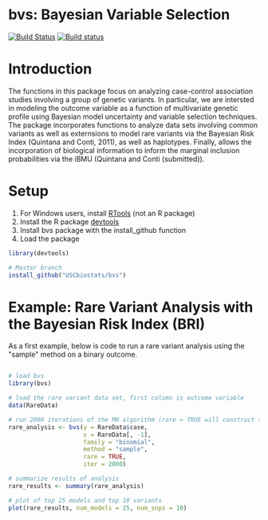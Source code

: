 bvs: Bayesian Variable Selection
================

<!-- README.md is generated from README.Rmd. Please edit that file -->
[![Build Status](https://travis-ci.org/USCbiostats/bvs.svg?branch=master)](https://travis-ci.org/USCbiostats/bvs) [![Build status](https://ci.appveyor.com/api/projects/status/6pw56o39laqjpx37?svg=true)](https://ci.appveyor.com/project/gmweaver/bvs)

Introduction
============

The functions in this package focus on analyzing case-control association studies involving a group of genetic variants. In particular, we are intersted in modeling the outcome variable as a function of multivariate genetic profile using Bayesian model uncertainty and variable selection techniques. The package incorporates functions to analyze data sets involving common variants as well as externsions to model rare variants via the Bayesian Risk Index (Quintana and Conti, 2011), as well as haplotypes. Finally, allows the incorporation of biological information to inform the marginal inclusion probabilities via the iBMU (Quintana and Conti (submitted)).

Setup
=====

1.  For Windows users, install [RTools](https://cran.r-project.org/bin/windows/Rtools/) (not an R package)
2.  Install the R package [devtools](https://github.com/hadley/devtools)
3.  Install bvs package with the install\_github function
4.  Load the package

``` r
library(devtools)

# Master branch
install_github("USCbiostats/bvs")
```

Example: Rare Variant Analysis with the Bayesian Risk Index (BRI)
=================================================================

As a first example, below is code to run a rare variant analysis using the "sample" method on a binary outcome.

``` r

# load bvs
library(bvs)

# load the rare variant data set, first column is outcome variable
data(RareData)

# run 2000 iterations of the MH algorithm (rare = TRUE will construct the BRI) 
rare_analysis <- bvs(y = RareData$case, 
                     x = RareData[, -1],
                     family = "binomial",
                     method = "sample", 
                     rare = TRUE,
                     iter = 2000)

# summarize results of analysis
rare_results <- summary(rare_analysis)

# plot of top 25 models and top 10 variants
plot(rare_results, num_models = 25, num_snps = 10)
```
